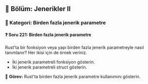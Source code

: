 ## 📘 Bölüm: Jenerikler II  
### 🔹 Kategori: Birden fazla jenerik parametre  
#### ❓ Soru 221: Birden fazla jenerik parametre

Rust'ta bir fonksiyon veya yapı birden fazla jenerik parametreyle nasıl tanımlanır? Her ikisi için de örnek veriniz.

- İki jenerik parametreli fonksiyon gösterin.
- İki jenerik parametreli struct gösterin.

🔧 **Görev:** Rust'ta birden fazla jenerik parametre kullanımını gösterin.
